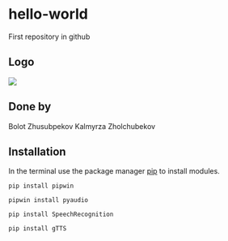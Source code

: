 # hello-world
First repository in github

## Logo
![](images1/notepad.ico)

## Done by
Bolot Zhusubpekov
Kalmyrza Zholchubekov

## Installation

In the terminal use the package manager [pip](https://pip.pypa.io/en/stable/) to install modules.

```
pip install pipwin
```
```
pipwin install pyaudio
```
```
pip install SpeechRecognition
```
```
pip install gTTS
```
 
